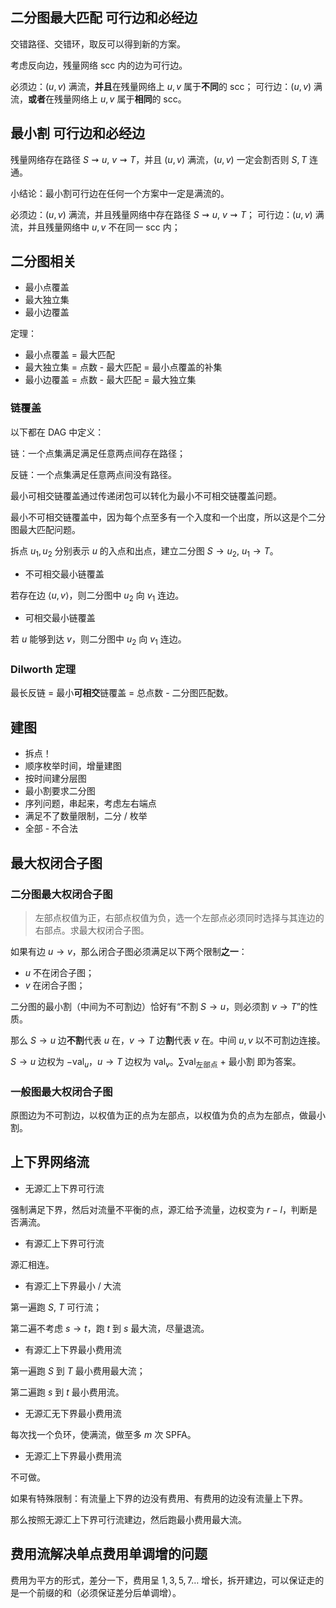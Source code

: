 ## 二分图最大匹配 可行边和必经边

交错路径、交错环，取反可以得到新的方案。

考虑反向边，残量网络 scc 内的边为可行边。

必须边：$(u,v)$ 满流，**并且**在残量网络上 $u,v$ 属于**不同**的 scc；
可行边：$(u,v)$ 满流，**或者**在残量网络上 $u,v$ 属于**相同**的 scc。

## 最小割 可行边和必经边

残量网络存在路径 $S\rightsquigarrow u$, $v\rightsquigarrow T$，并且 $(u,v)$ 满流，$(u,v)$ 一定会割否则 $S,T$ 连通。

小结论：最小割可行边在任何一个方案中一定是满流的。

必须边：$(u,v)$ 满流，并且残量网络中存在路径 $S\rightsquigarrow u$, $v\rightsquigarrow T$；
可行边：$(u,v)$ 满流，并且残量网络中 $u,v$ 不在同一 scc 内；

## 二分图相关

- 最小点覆盖
- 最大独立集
- 最小边覆盖

定理：

- 最小点覆盖 = 最大匹配
- 最大独立集 = 点数 - 最大匹配 = 最小点覆盖的补集
- 最小边覆盖 = 点数 - 最大匹配 = 最大独立集

### 链覆盖

以下都在 DAG 中定义：

链：一个点集满足满足任意两点间存在路径；

反链：一个点集满足任意两点间没有路径。

最小可相交链覆盖通过传递闭包可以转化为最小不可相交链覆盖问题。

最小不可相交链覆盖中，因为每个点至多有一个入度和一个出度，所以这是个二分图最大匹配问题。

拆点 $u_1,u_2$ 分别表示 $u$ 的入点和出点，建立二分图 $S\to u_2$, $u_1\to T$。

- 不可相交最小链覆盖

若存在边 $\langle u,v\rangle$，则二分图中 $u_2$ 向 $v_1$ 连边。 

- 可相交最小链覆盖

若 $u$ 能够到达 $v$，则二分图中 $u_2$ 向 $v_1$ 连边。


### Dilworth 定理

最长反链 = 最小**可相交**链覆盖 = 总点数 - 二分图匹配数。


## 建图

- 拆点！
- 顺序枚举时间，增量建图
- 按时间建分层图
- 最小割要求二分图
- 序列问题，串起来，考虑左右端点
- 满足不了数量限制，二分 / 枚举
- 全部 - 不合法

## 最大权闭合子图

### 二分图最大权闭合子图

> 左部点权值为正，右部点权值为负，选一个左部点必须同时选择与其连边的右部点。求最大权闭合子图。

如果有边 $u\to v$，那么闭合子图必须满足以下两个限制**之一**：
- $u$ 不在闭合子图；
- $v$ 在闭合子图；

二分图的最小割（中间为不可割边）恰好有“不割 $S\to u$，则必须割 $v\to T$”的性质。

那么 $S\to u$ 边**不割**代表 $u$ 在，$v\to T$ 边**割**代表 $v$ 在。中间 $u,v$ 以不可割边连接。

$S\to u$ 边权为 $-\mathrm{val}_u$，$u\to T$ 边权为 $\mathrm{val}_v$。$\sum\mathrm{val}_{\text{左部点}}$ + 最小割 即为答案。

### 一般图最大权闭合子图

原图边为不可割边，以权值为正的点为左部点，以权值为负的点为左部点，做最小割。

## 上下界网络流

- 无源汇上下界可行流
 
 强制满足下界，然后对流量不平衡的点，源汇给予流量，边权变为 $r-l$，判断是否满流。

- 有源汇上下界可行流

源汇相连。

- 有源汇上下界最小 / 大流
 
第一遍跑 $S$, $T$ 可行流；

第二遍不考虑 $s\to t$，跑 $t$ 到 $s$ 最大流，尽量退流。

- 有源汇上下界最小费用流

第一遍跑 $S$ 到 $T$ 最小费用最大流；

第二遍跑 $s$ 到 $t$ 最小费用流。

- 无源汇无下界最小费用流

每次找一个负环，使满流，做至多 $m$ 次 SPFA。

- 无源汇上下界最小费用流

不可做。

如果有特殊限制：有流量上下界的边没有费用、有费用的边没有流量上下界。

那么按照无源汇上下界可行流建边，然后跑最小费用最大流。


## 费用流解决单点费用单调增的问题

费用为平方的形式，差分一下，费用呈 $1,3,5,7\dots$ 增长，拆开建边，可以保证走的是一个前缀的和（必须保证差分后单调增）。




